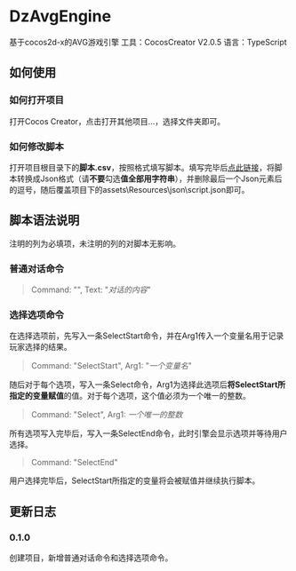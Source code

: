 # DzAvgEngine
基于cocos2d-x的AVG游戏引擎
工具：CocosCreator V2.0.5
语言：TypeScript
## 如何使用
### 如何打开项目
打开Cocos Creator，点击打开其他项目...，选择文件夹即可。
### 如何修改脚本
打开项目根目录下的**脚本.csv**，按照格式填写脚本。填写完毕后[点此链接][1]，将脚本转换成Json格式（请**不要**勾选**值全部用字符串**），并删除最后一个Json元素后的逗号，随后覆盖项目下的assets\Resources\json\script.json即可。
## 脚本语法说明
注明的列为必填项，未注明的列的对脚本无影响。
### 普通对话命令
> Command: "", Text: "*对话的内容*"

### 选择选项命令
在选择选项前，先写入一条SelectStart命令，并在Arg1传入一个变量名用于记录玩家选择的结果。
> Command: "SelectStart", Arg1: "*一个变量名*"

随后对于每个选项，写入一条Select命令，Arg1为选择此选项后**将SelectStart所指定的变量赋值**的值。对于每个选项，这个值必须为一个唯一的整数。
> Command: "Select", Arg1: *一个唯一的整数*

所有选项写入完毕后，写入一条SelectEnd命令，此时引擎会显示选项并等待用户选择。
>Command: "SelectEnd"

用户选择完毕后，SelectStart所指定的变量将会被赋值并继续执行脚本。

## 更新日志

### 0.1.0
创建项目，新增普通对话命令和选择选项命令。

  [1]: http://www.bejson.com/json/col2json/
